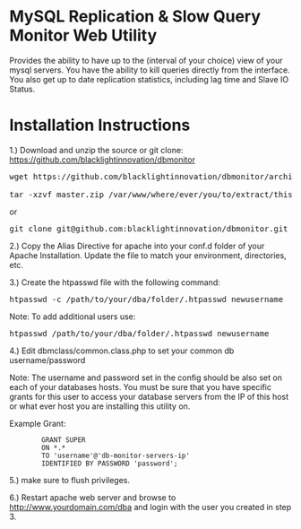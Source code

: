 # MySQL Replication & Slow Query Monitor Web Utility
 
 Provides the ability to have up to the (interval of your choice)
 view of your mysql servers. You have the ability to 
 kill queries directly from the interface. You also get up to date
 replication statistics, including lag time and Slave IO Status.

# Installation Instructions

1.) Download and unzip the source or git clone: https://github.com/blacklightinnovation/dbmonitor

<pre>wget https://github.com/blacklightinnovation/dbmonitor/archive/master.zip

tar -xzvf master.zip /var/www/where/ever/you/to/extract/this/dba
</pre>
or
<pre>
git clone git@github.com:blacklightinnovation/dbmonitor.git /path/where/you/to/extract/this/dba
</pre>
2.) Copy the Alias Directive for apache into your conf.d folder of your Apache Installation. Update the file to match your environment, directories, etc.

3.) Create the htpasswd file with the following command:
<pre>
htpasswd -c /path/to/your/dba/folder/.htpasswd newusername
</pre>
Note: To add additional users use:
<pre>
htpasswd /path/to/your/dba/folder/.htpasswd newusername
</pre>
4.) Edit dbmclass/common.class.php to set your common db username/password

Note: The username and password set in the config should be also set on
each of your databases hosts. You must be sure that you have specific
grants for this user to access your database servers from the IP of
this host or what ever host you are installing this utility on.

Example Grant:

            GRANT SUPER
            ON *.*
            TO 'username'@'db-monitor-servers-ip'
            IDENTIFIED BY PASSWORD 'password';

5.) make sure to flush privileges.

6.) Restart apache web server and browse to http://www.yourdomain.com/dba and login with the user you created in step 3.
